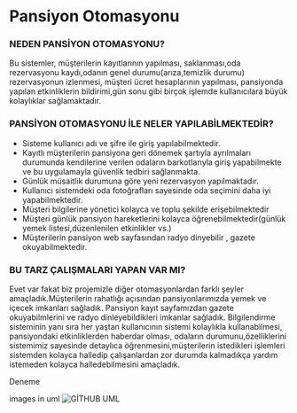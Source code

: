 # Pansiyon Otomasyonu


### NEDEN PANSİYON OTOMASYONU?

Bu sistemler, müşterilerin kayıtlarının yapılması, saklanması,oda rezervasyonu kaydı,odanın genel durumu(arıza,temizlik durumu) rezervasyonun izlenmesi, müşteri ücret hesaplarının yapılması, pansiyonda yapılan etkinliklerin bildirimi,gün sonu gibi birçok  işlemde kullanıcılara büyük kolaylıklar sağlamaktadır.



### PANSİYON OTOMASYONU İLE NELER YAPILABİLMEKTEDİR?

- Sisteme kullanıcı adı ve şifre ile giriş yapılabilmektedir. 
- Kayıtlı müşterilerin pansiyona geri dönemek şartıyla ayrılmaları durumunda kendilerine verilen odaların barkotlarıyla giriş yapabilmekte ve bu uygulamayla güvenlik tedbiri sağlanmakta.
- Günlük müsaitlik durumuna göre yeni rezervasyon yapılmaktadır.
- Kullanıcı sistemdeki oda fotoğrafları sayesinde oda seçimini daha iyi yapabilmektedir.
- Müşteri bilgilerine yönetici kolayca ve toplu şekilde erişebilmektedir
- Müşteri günlük pansiyon hareketlerini kolayca öğrenebilmektedir(günlük yemek listesi,düzenlenilen etkinlikler vs.)
- Müşterilerin pansiyon web sayfasından radyo dinyebilir , gazete okuyabilmektedir.



### BU TARZ ÇALIŞMALARI YAPAN VAR MI?

Evet var fakat biz projemizle diğer otomasyonlardan farklı şeyler amaçladık.Müşterilerin rahatlığı açısından pansiyonlarımızda yemek ve içecek imkanları sağladık. Pansiyon kayıt sayfamızdan gazete okuyabilmlerini ve radyo dinleyebildikleri imkanlar sağladık. Bilgilendirme sisteminin yanı sıra her yaştan kullanıcının sistemi kolaylıkla kullanabilmesi, pansiyondaki etkinliklerden haberdar olması, odaların durumunu,özelliklerini sistemimiz sayesinde detaylıca öğrenmesini,müşterilerin istedikleri işlemleri sistemden kolayca halledip çalışanlardan zor durumda kalmadıkça yardım istemeden kolayca halledebilmesini amaçladık.


Deneme


images in uml
![GİTHUB UML](https://user-images.githubusercontent.com/95904697/158869767-6352af10-ff6e-42c2-8235-05561b808586.jpg)
